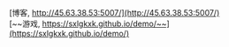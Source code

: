 [博客, http://45.63.38.53:5007/](http://45.63.38.53:5007/)  
[~~游戏, https://sxlgkxk.github.io/demo/~~](https://sxlgkxk.github.io/demo/)












